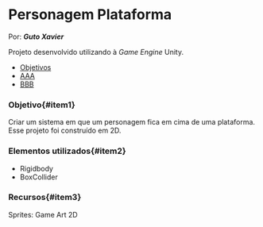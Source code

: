 # Personagem Plataforma

Por: ***Guto Xavier***

Projeto desenvolvido utilizando à *Game Engine* Unity.

- [Objetivos](#item1)
- [AAA](#item2)
- [BBB](#item3)

















### Objetivo{#item1}
Criar um sistema em que um personagem fica em cima de uma plataforma. Esse projeto foi construído em 2D.

### Elementos utilizados{#item2}
- Rigidbody
- BoxCollider

### Recursos{#item3}
Sprites: Game Art 2D
